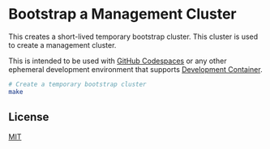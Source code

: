 # Bootstrap a Management Cluster

This creates a short-lived temporary bootstrap cluster. This cluster is used to create a management cluster.

This is intended to be used with [GitHub Codespaces](https://github.com/codespaces) or any other ephemeral development environment that supports [Development Container](https://containers.dev/implementors/spec/).

```bash
# Create a temporary bootstrap cluster
make
```

## License

[MIT](/LICENSE)
